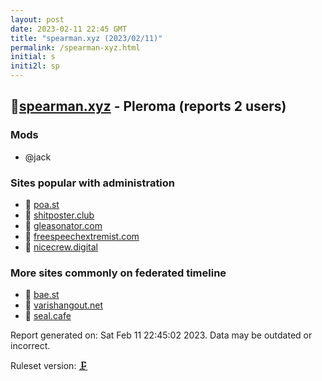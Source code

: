 ```yaml
---
layout: post
date: 2023-02-11 22:45 GMT
title: "spearman.xyz (2023/02/11)"
permalink: /spearman-xyz.html
initial: s
initi2l: sp
---
```


## 🐘[spearman.xyz](https://spearman.xyz) - Pleroma (reports 2 users)

### Mods
 * @jack

### Sites popular with administration

* 🧸 [poa.st](/poa-st.html)
* 🧸 [shitposter.club](/shitposter-club.html)
* 🧸 [gleasonator.com](/gleasonator-com.html)
* 🐘 [freespeechextremist.com](/freespeechextremist-com.html)
* 🧸 [nicecrew.digital](/nicecrew-digital.html)

### More sites commonly on federated timeline

* 🧸 [bae.st](/bae-st.html)
* 🐘 [varishangout.net](/varishangout-net.html)
* 🐘 [seal.cafe](/seal-cafe.html)

Report generated on: Sat Feb 11 22:45:02 2023. Data may be outdated or incorrect.

Ruleset version: [🗜](/version-clamp)
